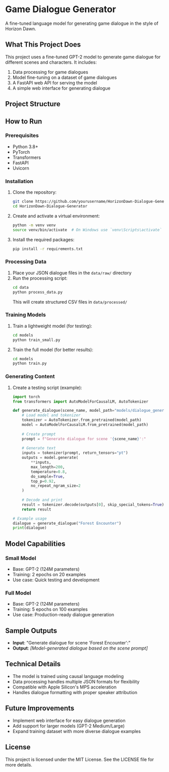 # Game Dialogue Generator

A fine-tuned language model for generating game dialogue in the style of Horizon Dawn.

## What This Project Does

This project uses a fine-tuned GPT-2 model to generate game dialogue for different scenes and characters. It includes:

1. Data processing for game dialogues
2. Model fine-tuning on a dataset of game dialogues
3. A FastAPI web API for serving the model
4. A simple web interface for generating dialogue

## Project Structure

## How to Run

### Prerequisites

- Python 3.8+
- PyTorch
- Transformers
- FastAPI
- Uvicorn

### Installation

1. Clone the repository:
   ```bash
   git clone https://github.com/yourusername/HorizonDawn-Dialogue-Generator.git
   cd HorizonDawn-Dialogue-Generator
   ```

2. Create and activate a virtual environment:
   ```bash
   python -m venv venv
   source venv/bin/activate  # On Windows use `venv\Scripts\activate`
   ```

3. Install the required packages:
   ```bash
   pip install -r requirements.txt
   ```

### Processing Data
1. Place your JSON dialogue files in the `data/raw/` directory
2. Run the processing script:
   ```bash
   cd data
   python process_data.py
   ```
   This will create structured CSV files in `data/processed/`

### Training Models
1. Train a lightweight model (for testing):
   ```bash
   cd models
   python train_small.py
   ```

2. Train the full model (for better results):
   ```bash
   cd models
   python train.py
   ```

### Generating Content
1. Create a testing script (example):
   ```python
   import torch
   from transformers import AutoModelForCausalLM, AutoTokenizer

   def generate_dialogue(scene_name, model_path="models/dialogue_generator_full"):
       # Load model and tokenizer
       tokenizer = AutoTokenizer.from_pretrained(model_path)
       model = AutoModelForCausalLM.from_pretrained(model_path)
       
       # Create prompt
       prompt = f"Generate dialogue for scene '{scene_name}':"
       
       # Generate text
       inputs = tokenizer(prompt, return_tensors="pt")
       outputs = model.generate(
           **inputs, 
           max_length=200,
           temperature=0.8,
           do_sample=True,
           top_p=0.92,
           no_repeat_ngram_size=2
       )
       
       # Decode and print
       result = tokenizer.decode(outputs[0], skip_special_tokens=True)
       return result

   # Example usage
   dialogue = generate_dialogue("Forest Encounter")
   print(dialogue)
   ```

## Model Capabilities

### Small Model
- Base: GPT-2 (124M parameters)
- Training: 2 epochs on 20 examples
- Use case: Quick testing and development

### Full Model
- Base: GPT-2 (124M parameters) 
- Training: 5 epochs on 100 examples
- Use case: Production-ready dialogue generation

## Sample Outputs
- **Input**: "Generate dialogue for scene 'Forest Encounter':"
- **Output**: *[Model-generated dialogue based on the scene prompt]*

## Technical Details
- The model is trained using causal language modeling
- Data processing handles multiple JSON formats for flexibility
- Compatible with Apple Silicon's MPS acceleration
- Handles dialogue formatting with proper speaker attribution

## Future Improvements
- Implement web interface for easy dialogue generation
- Add support for larger models (GPT-2 Medium/Large)
- Expand training dataset with more diverse dialogue examples

## License
This project is licensed under the MIT License. See the LICENSE file for more details.